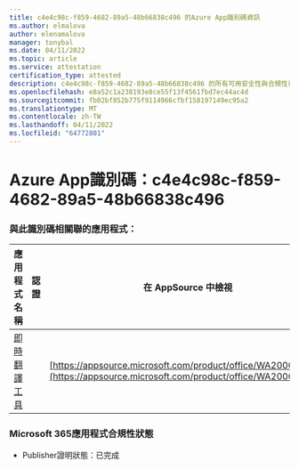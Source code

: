 ```yaml
---
title: c4e4c98c-f859-4682-89a5-48b66838c496 的Azure App識別碼資訊
ms.author: elmalova
author: elenamalova
manager: tonybal
ms.date: 04/11/2022
ms.topic: article
ms.service: attestation
certification_type: attested
description: c4e4c98c-f859-4682-89a5-48b66838c496 的所有可用安全性與合規性資訊。
ms.openlocfilehash: e8a52c1a238193e8ce55f13f4561fbd7ec44ac4d
ms.sourcegitcommit: fb02bf852b775f9114966cfbf158197149ec95a2
ms.translationtype: MT
ms.contentlocale: zh-TW
ms.lasthandoff: 04/11/2022
ms.locfileid: "64772801"
---
```

# <a name="azure-app-id-c4e4c98c-f859-4682-89a5-48b66838c496"></a>Azure App識別碼：c4e4c98c-f859-4682-89a5-48b66838c496


### <a name="apps-associated-with-this-id"></a>與此識別碼相關聯的應用程式：
| **應用程式名稱** | **認證** | **在 AppSource 中檢視** |
|--------------|---------------|-----------------------|
| [即時翻譯工具](../forward/WA200002171.md) |  | [https://appsource.microsoft.com/product/office/WA200002171](https://appsource.microsoft.com/product/office/WA200002171) |

### <a name="microsoft-365-app-compliance-status"></a>Microsoft 365應用程式合規性狀態
- Publisher證明狀態：已完成
